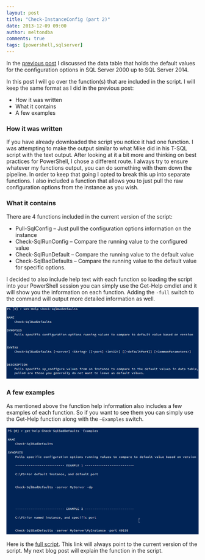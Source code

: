 ```yaml
---
layout: post
title: "Check-InstanceConfig (part 2)"
date: 2013-12-09 09:00
author: meltondba
comments: true
tags: [powershell,sqlserver]
---
```


In the <a href="/2013-12-04-ps-check-instanceconfig-part-1" target="_blank">previous post</a> I discussed the data table that holds the default values for the configuration options in SQL Server 2000 up to SQL Server 2014.

In this post I will go over the function(s) that are included in the script. I will keep the same format as I did in the previous post:

- How it was written
- What it contains
- A few examples

### How it was written

If you have already downloaded the script you notice it had one function. I was attempting to make the output similar to what Mike did in his T-SQL script with the text output. After looking at it a bit more and thinking on best practices for PowerShell, I chose a different route. I always try to ensure whatever my functions output, you can do something with them down the pipeline. In order to keep that going I opted to break this up into separate functions. I also included a function that allows you to just pull the raw configuration options from the instance as you wish.

### What it contains

There are 4 functions included in the current version of the script:

- Pull-SqlConfig – Just pull the configuration options information on the instance
- Check-SqlRunConfig – Compare the running value to the configured value
- Check-SqlRunDefault – Compare the running value to the default value
- Check-SqlBadDefaults – Compare the running value to the default value for specific options.

I decided to also include help text with each function so loading the script into your PowerShell session you can simply use the Get-Help cmdlet and it will show you the information on each function. Adding the `-full` switch to the command will output more detailed information as well.

![](/img/check_instances_p2_1.png)

### A few examples

As mentioned above the function help information also includes a few examples of each function. So if you want to see them you can simply use the Get-Help function along with the `–Examples` switch.

![](/img/check_instances_p2_2.png)

Here is the <a href="https://github.com/wsmelton/scripts/blob/master/posh/Check-InstanceConfig.ps1" target="_blank">full script</a>. This link will always point to the current version of the script. My next blog post will explain the function in the script.
